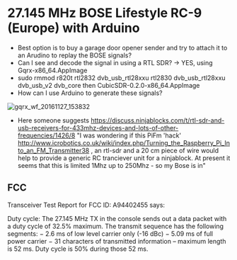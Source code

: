 # 27.145 MHz BOSE Lifestyle RC-9 (Europe) with Arduino

 * Best option is to buy a garage door opener sender and try to attach it to an Arudino to replay the BOSE signals?
 * Can I see and decode the signal in using a RTL SDR? -> YES, using Gqrx-x86_64.AppImage
 * sudo rmmod r820t rtl2832 dvb_usb_rtl28xxu rtl2830 dvb_usb_rtl28xxu dvb_usb_v2 dvb_core then CubicSDR-0.2.0-x86_64.AppImage
 * How can I use Arduino to generate these signals?
  
![gqrx_wf_20161127_153832](https://cloud.githubusercontent.com/assets/2480569/20649713/dc386ea6-b4c5-11e6-8e54-725710d34a90.png)

* Here someone suggests https://discuss.ninjablocks.com/t/rtl-sdr-and-usb-receivers-for-433mhz-devices-and-lots-of-other-frequencies/1426/8 "I was wondering if this PiFm 'hack' http://www.icrobotics.co.uk/wiki/index.php/Turning_the_Raspberry_Pi_Into_an_FM_Transmitter38 , an rtl-sdr and a 20 cm piece of wire would help to provide a generic RC tranciever unit for a ninjablock. At present it seems that this is limited 1Mhz up to 250Mhz - so my Bose is in"

## FCC
 
Transceiver Test Report for FCC ID: A94402455 says:

Duty cycle: 
The 27.145 MHz TX in the console sends out a data packet with a duty cycle of 32.5% maximum. 
The transmit sequence has the following segments: 
−  2.6 ms of low level carrier only (-16 dBc) 
−  5.09 ms of full power carrier 
−  31 characters of transmitted information – maximum length is 52 ms. Duty cycle is 50% 
during those 52 ms. 